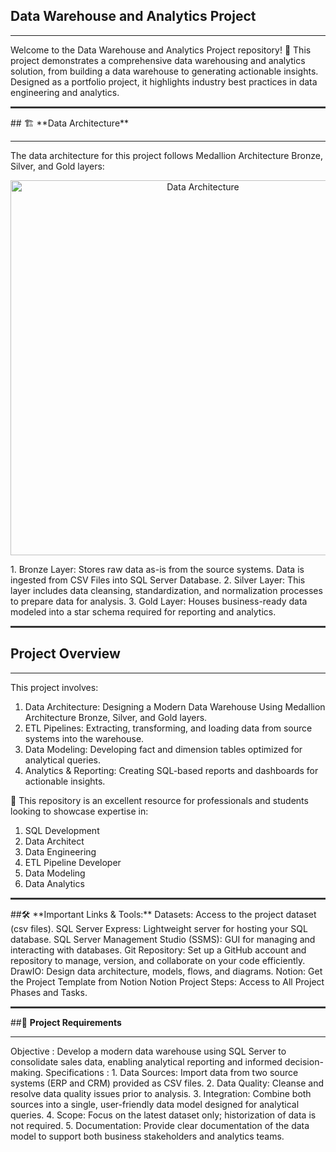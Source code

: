 ## **Data Warehouse and Analytics Project**
<hr>
Welcome to the Data Warehouse and Analytics Project repository! 🚀
This project demonstrates a comprehensive data warehousing and analytics solution, from building a data warehouse to generating actionable insights. Designed as a portfolio project, it highlights industry best practices in data engineering and analytics.
<hr style="height:3px; background-color:#333; border:none;">
## 🏗️ **Data Architecture**
<hr>
The data architecture for this project follows Medallion Architecture Bronze, Silver, and Gold layers:
<p align="center">
  <img src="Documents/Data_Architecture.png" alt="Data Architecture" width="600">
</p>
1. Bronze Layer: Stores raw data as-is from the source systems. Data is ingested from CSV Files into SQL Server Database.
2. Silver Layer: This layer includes data cleansing, standardization, and normalization processes to prepare data for analysis.
3. Gold Layer: Houses business-ready data modeled into a star schema required for reporting and analytics.
<hr style="height:3px; background-color:#333; border:none;">

## **Project Overview**
<hr>
This project involves:

1. Data Architecture: Designing a Modern Data Warehouse Using Medallion Architecture Bronze, Silver, and Gold layers.
2. ETL Pipelines: Extracting, transforming, and loading data from source systems into the warehouse.
3. Data Modeling: Developing fact and dimension tables optimized for analytical queries.
4. Analytics & Reporting: Creating SQL-based reports and dashboards for actionable insights.

🎯 This repository is an excellent resource for professionals and students looking to showcase expertise in:
1. SQL Development
2. Data Architect
3. Data Engineering
4. ETL Pipeline Developer
5. Data Modeling
6. Data Analytics
   
<hr style="height:3px; background-color:#333; border:none;">
##🛠️ **Important Links & Tools:**
Datasets: Access to the project dataset (csv files).
SQL Server Express: Lightweight server for hosting your SQL database.
SQL Server Management Studio (SSMS): GUI for managing and interacting with databases.
Git Repository: Set up a GitHub account and repository to manage, version, and collaborate on your code efficiently.
DrawIO: Design data architecture, models, flows, and diagrams.
Notion: Get the Project Template from Notion
Notion Project Steps: Access to All Project Phases and Tasks.
<hr style="height:3px; background-color:#333; border:none;">

##🚀 **Project Requirements**
<hr>
Objective :
Develop a modern data warehouse using SQL Server to consolidate sales data, enabling analytical reporting and informed decision-making.
Specifications :
1. Data Sources: Import data from two source systems (ERP and CRM) provided as CSV files.
2. Data Quality: Cleanse and resolve data quality issues prior to analysis.
3. Integration: Combine both sources into a single, user-friendly data model designed for analytical queries.
4. Scope: Focus on the latest dataset only; historization of data is not required.
5. Documentation: Provide clear documentation of the data model to support both business stakeholders and analytics teams.











